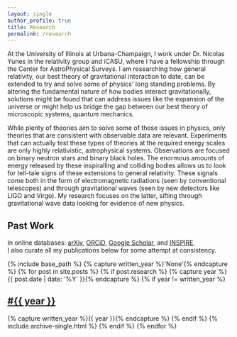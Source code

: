 ```yaml
---
layout: single
author_profile: true
title: Research
permalink: /research
---
```


At the University of Illinois at Urbana-Champaign, I work under Dr. Nicolas Yunes in the relativity group and iCASU, where I have a fellowship through the Center for AstroPhysical Surveys. I am researching how general relativity, our best theory of gravitational interaction to date, can be extended to try and solve some of physics' long standing problems. By altering the fundamental nature of how bodies interact gravitationally, solutions might be found that can address issues like the expansion of the universe or might help us bridge the gap between our best theory of microscopic systems, quantum mechanics.

While plenty of theories aim to solve some of these issues in physics, only theories that are consistent with observable data are relevant. Experiments that can actually test these types of theories at the required energy scales are only highly relativistic, astrophysical systems. Observations are focused on binary neutron stars and binary black holes. The enormous amounts of energy released by these inspiralling and colliding bodies allows us to look for tell-tale signs of these extensions to general relativity. These signals come both in the form of electromagnetic radiations (seen by conventional telescopes) and through gravitational waves (seen by new detectors like LIGO and Virgo). My research focuses on the latter, sifting through gravitational wave data looking for evidence of new physics.


## Past Work

<p>
In online databases:
<span class="archive__item-title">
<a href="https://arxiv.org/a/{{ site.author.arXiv }}"><i class="ai ai-fw ai-arxiv" aria-hidden="true"></i> arXiv</a>,
<a href="https://orcid.org/{{ site.author.orcid }}"><i class="ai ai-fw ai-orcid" aria-hidden="true"></i> ORCiD</a>,
<a href="https://scholar.google.com/citations?user={{ site.author.google-scholar }}"><i class="ai ai-fw ai-google-scholar" aria-hidden="true"></i> Google Scholar</a>,
and
<a href="https://inspirehep.net/search?p=exactauthor%3A{{ site.author.inspire }}"><i class="ai ai-fw ai-inspire" aria-hidden="true"></i> INSPIRE</a></span>.
<br>
I also curate all my publications below for some attempt at
consistency.
</p>

{% include base_path %}
{% capture written_year %}'None'{% endcapture %}
{% for post in site.posts %}
  {% if post.research %}
    {% capture year %}{{ post.date | date: '%Y' }}{% endcapture %}
    {% if year != written_year %}
      <h2 id="{{ year | slugify }}" class="archive__subtitle"><a href="#{{ year | slugify }}">#{{ year }}</a></h2>
      {% capture written_year %}{{ year }}{% endcapture %}
    {% endif %}
    {% include archive-single.html %}
  {% endif %}
{% endfor %}
